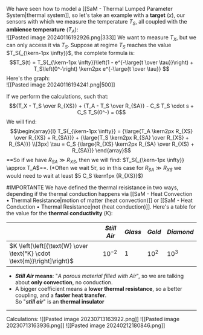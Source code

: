 We have seen how to model a [[SaM - Thermal Lumped Parameter System|thermal system]], so let's take an example with a **target** $(x)$, our sensors with which we measure the temperature $T_S$, all coupled with the **ambience temperature** $\left(T_A \right)$:<br>![[Pasted image 20240116192926.png|333]]
We want to measure $T_X$, but we can only access it via $T_S$.
Suppose at regime $T_S$ reaches the value $T_S{_{\kern-1px \infty}}$, the complete formula is:$$T_S(t) = T_S{_{\kern-1px \infty}}\left(1 - e^{-\large{t \over \tau}}\right)  + T_S\left(0^-\right) \kern2px e^{-\large{t \over \tau}} $$Here's the graph:<br>![[Pasted image 20240116194241.png|500]]

If we perform the calculations, such that:$${T_X - T_S \over R_{XS}} + {T_A - T_S \over R_{SA}} - C_S T_S \cdot s + C_S T_S(0^-) = 0$$We will find:$$\begin{array}{l} T_S{_{\kern-1px \infty}} = {\large{T_A \kern2px R_{XS} \over R_{XS} + R_{SA}}} + {\large{T_S \kern2px R_{SA} \over R_{XS} + R_{SA}}} \\[3px] \tau = C_S  {\large{R_{XS} \kern2px R_{SA} \over R_{XS} + R_{SA}}} \end{array}$$==So if we have $R_{SA} \gg R_{XS}$, then we will find: $T_S{_{\kern-1px \infty}} \approx T_A$==.
(*Often we wait $5 \tau$, so in this case for $R_{SA} \gg R_{XS}$ we would need to wait at least $5 C_S \kern1px {R_{XS}}$)

#IMPORTANTE 
We have defined the thermal reisistance in two ways, depending if the thermal conduction happens via [[SaM - Heat Convection • Thermal Resistance|motion of matter (heat convection)]] or [[SaM - Heat Conduction • Thermal Resistance|not (heat conduction)]].
Here's a table for the value for the **thermal conductivity** ($K$):

|                                                                         | _Still Air_ | _Glass_ | _Gold_   | _Diamond_ |
| ----------------------------------------------------------------------- | ----------- | ------- | -------- | --------- |
| $K \left(\left[{\text{W} \over \text{°K} \cdot \text{m}}\right]\right)$ | $10^{-2}$   | $1$     | $10^{2}$ | $10^{3}$  |
- **_Still Air_ means**: "_A porous material filled with Air_", so we are talking about **only convection**, no conduction.
- A bigger coefficient means a **lower thermal resistance**, so a better coupling, and a **faster heat transfer**.<br>So "***still air***" is an **thermal insulator**

---
Calculations:
![[Pasted image 20230713163922.png]]
![[Pasted image 20230713163936.png]]
![[Pasted image 20240212180846.png]]

